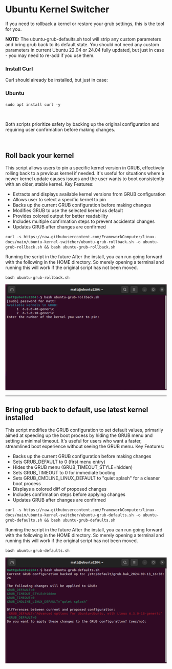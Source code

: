 # Ubuntu Kernel Switcher

If you need to rollback a kernel or restore your grub settings, this is the tool for you.

**NOTE:** The ubuntu-grub-defaults.sh tool will strip any custom parameters and bring grub back to its default state. You should not need any custom parameters in current Ubuntu 22.04 or 24.04 fully updated, but just in case - you may need to re-add if you use them. 

### Install Curl

Curl should already be installed, but just in case:


### Ubuntu
```
sudo apt install curl -y
```
&nbsp;
&nbsp;

Both scripts prioritize safety by backing up the original configuration and requiring user confirmation before making changes.

&nbsp;

## Roll back your kernel

This script allows users to pin a specific kernel version in GRUB, effectively rolling back to a previous kernel if needed. It's useful for situations where a newer kernel update causes issues and the user wants to boot consistently with an older, stable kernel.
Key Features:

- Extracts and displays available kernel versions from GRUB configuration
- Allows user to select a specific kernel to pin
- Backs up the current GRUB configuration before making changes
- Modifies GRUB to use the selected kernel as default
- Provides colored output for better readability
- Includes multiple confirmation steps to prevent accidental changes
- Updates GRUB after changes are confirmed

```
curl -s https://raw.githubusercontent.com/FrameworkComputer/linux-docs/main/ubuntu-kernel-switcher/ubuntu-grub-rollback.sh -o ubuntu-grub-rollback.sh && bash ubuntu-grub-rollback.sh
```

Running the script in the future
After the install, you can run going forward with the following in the HOME directory. So merely opening a terminal and running this will work if the original script has not been moved.

```
bash ubuntu-grub-rollback.sh
```


![ubuntu-grub-rollback](https://raw.githubusercontent.com/FrameworkComputer/linux-docs/main/ubuntu-kernel-switcher/images/rollback.png)

-----------------------------------------------------------------------

## Bring grub back to default, use latest kernel installed

This script modifies the GRUB configuration to set default values, primarily aimed at speeding up the boot process by hiding the GRUB menu and setting a minimal timeout. It's useful for users who want a faster, streamlined boot experience without seeing the GRUB menu.
Key Features:

- Backs up the current GRUB configuration before making changes
- Sets GRUB_DEFAULT to 0 (first menu entry)
- Hides the GRUB menu (GRUB_TIMEOUT_STYLE=hidden)
- Sets GRUB_TIMEOUT to 0 for immediate booting
- Sets GRUB_CMDLINE_LINUX_DEFAULT to "quiet splash" for a cleaner boot process
- Displays a colored diff of proposed changes
- Includes confirmation steps before applying changes
- Updates GRUB after changes are confirmed


```
curl -s https://raw.githubusercontent.com/FrameworkComputer/linux-docs/main/ubuntu-kernel-switcher/ubuntu-grub-defaults.sh -o ubuntu-grub-defaults.sh && bash ubuntu-grub-defaults.sh
```


Running the script in the future
After the install, you can run going forward with the following in the HOME directory. So merely opening a terminal and running this will work if the original script has not been moved.

```
bash ubuntu-grub-defaults.sh
```


![ubuntu-grub-defaults](https://raw.githubusercontent.com/FrameworkComputer/linux-docs/main/ubuntu-kernel-switcher/images/defaults.png)
